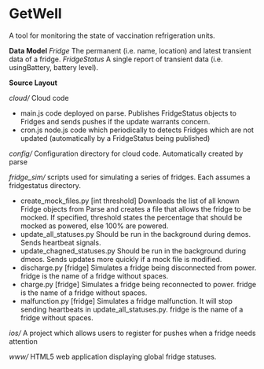 GetWell
=======

A tool for monitoring the state of vaccination refrigeration units.

**Data Model**
*Fridge* The permanent (i.e. name, location) and latest transient data
  of a fridge.
*FridgeStatus* A single report of transient data (i.e. usingBattery,
battery level).

**Source Layout**

*cloud/* Cloud code

  - main.js code deployed on parse. Publishes FridgeStatus objects to Fridges 
    and sends pushes if the update warrants concern.
  - cron.js node.js code which periodically to detects Fridges which are not
    updated (automatically by a FridgeStatus being published)

*config/* Configuration directory for cloud code. Automatically created
by parse

*fridge_sim/* scripts used for simulating a series of fridges. Each
assumes a fridgestatus directory.

  - create_mock_files.py [int threshold] Downloads the list of all known
    Fridge objects from Parse and creates a file that allows the fridge
    to be mocked. If specified, threshold states the percentage that
    should be mocked as powered, else 100% are powered.
  - update_all_statuses.py Should be run in the background during demos.
    Sends heartbeat signals.
  - update_chagned_statuses.py Should be run in the background during
    dmeos. Sends updates more quickly if a mock file is modified.
  - discharge.py [fridge] Simulates a fridge being disconnected from
    power. fridge is the name of a fridge without spaces.
  - charge.py [fridge] Simulates a fridge being reconnected to power.
    fridge is the name of a fridge without spaces.
  - malfunction.py [fridge] Simulates a fridge malfunction. It will stop
    sending heartbeats in update_all_statuses.py. fridge is the name of
    a fridge without spaces.

*ios/* A project which allows users to register for pushes when a fridge
needs attention

*www/* HTML5 web application displaying global fridge statuses.
